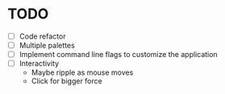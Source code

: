 # TODO

- [ ] Code refactor
- [ ] Multiple palettes
- [ ] Implement command line flags to customize the application
- [ ] Interactivity
    - Maybe ripple as mouse moves
    - Click for bigger force
